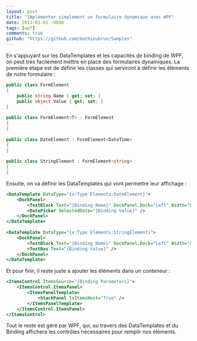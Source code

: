 ```yaml
---
layout: post
title: "Implémenter simplement un formulaire dynamique avec WPF"
date: 2013-03-01 -0800
tags: [wpf]
comments: true
github: "https://github.com/mathieubrun/Samples"
---
```


En s'appuyant sur les DataTemplates et les capacités de binding de WPF, on peut très facilement mettre en place des formulaires dynamiques. La première étape est de définir les classes qui serviront à définir les éléments de notre formulaire :

```` csharp
public class FormElement
{
    public string Name { get; set; }
    public object Value { get; set; }
}
 
public class FormElement<T> : FormElement
{ 
}
 
public class DateElement : FormElement<DateTime>
{ 
}
 
public class StringElement : FormElement<string>
{ 
}
````

Ensuite, on va définir les DataTemplates qui vont permettre leur affichage :

```` xml
<DataTemplate DataType="{x:Type Elements:DateElement}">
    <DockPanel>
        <TextBlock Text="{Binding Name}" DockPanel.Dock="Left" Width="80"/>
        <DatePicker SelectedDate="{Binding Value}" />
    </DockPanel>
</DataTemplate>
 
<DataTemplate DataType="{x:Type Elements:StringElement}">
    <DockPanel>
        <TextBlock Text="{Binding Name}" DockPanel.Dock="Left" Width="80" />
        <TextBox Text="{Binding Value}" />
    </DockPanel>
</DataTemplate>
````

Et pour finir, il reste juste a ajouter les éléments dans un conteneur :

```` xml
<ItemsControl ItemsSource="{Binding Parameters}">
    <ItemsControl.ItemsPanel>
        <ItemsPanelTemplate>
            <StackPanel IsItemsHost="True" />
        </ItemsPanelTemplate>
    </ItemsControl.ItemsPanel>
</ItemsControl>
````

Tout le reste est géré par WPF, qui, au travers des DataTemplates et du Binding affichera les contrôles nécessaires pour remplir nos éléments.